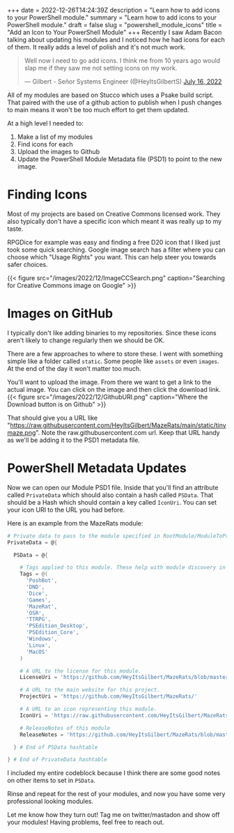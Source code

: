 +++
date = 2022-12-26T14:24:39Z
description = "Learn how to add icons to your PowerShell module."
summary = "Learn how to add icons to your PowerShell module."
draft = false
slug = "powershell_module_icons"
title = "Add an Icon to Your PowerShell Module"
+++
Recently I saw Adam Bacon talking about updating his modules and I noticed how he had icons for each of them. It really adds a level of polish and it's not much work.
  
<blockquote class="twitter-tweet"><p lang="en" dir="ltr">Well now I need to go add icons. I think me from 10 years ago would slap me if they saw me not setting icons on my work.</p>&mdash; Gilbert - Señor Systems Engineer (@HeyItsGilbertS) <a href="https://twitter.com/HeyItsGilbertS/status/1548335479799435267?ref_src=twsrc%5Etfw">July 16, 2022</a></blockquote> 
<script async src="https://platform.twitter.com/widgets.js" charset="utf-8"></script>

All of my modules are based on Stucco which uses a Psake build script. That paired with the use of a github action to publish when I push changes to main means it won't be too much effort to get them updated.

At a high level I needed to:
1. Make a list of my modules 
2. Find icons for each
3. Upload the images to Github 
4. Update the PowerShell Module Metadata file (PSD1) to point to the new image.

# Finding Icons
Most of my projects are based on Creative Commons licensed work. They also typically don't have a specific icon which meant it was really up to my taste.

RPGDice for example was easy and finding a free D20 icon that I liked just took some quick searching. Google image search has a filter where you can choose which "Usage Rights" you want. This can help steer you towards safer choices. 

{{< figure src="/images/2022/12/ImageCCSearch.png" caption="Searching for Creative Commons image on Google" >}}

# Images on GitHub
I typically don't like adding binaries to my repositories. Since these icons aren't likely to change regularly then we should be OK. 

There are a few approaches to where to store these. I went with something simple like a folder called `static`. Some people like `assets` or even `images`. At the end of the day it won't matter too much. 

You'll want to upload the image. From there we want to get a link to the actual image. You can click on the image and then click the download link.
{{< figure src="/images/2022/12/GithubURI.png" caption="Where the Download button is on Github" >}}

That should give you a URL like "https://raw.githubusercontent.com/HeyItsGilbert/MazeRats/main/static/tinymaze.png". Note the raw.githubusercontent.com url. Keep that URL handy as we'll be adding it to the PSD1 metadata file.

# PowerShell Metadata Updates
Now we can open our Module PSD1 file. Inside that you'll find an attribute called `PrivateData` which should also contain a hash called `PSData`. That should be a Hash which should contain a key called `IconUri`. You can set your icon URI to the URL you had before.

Here is an example from the MazeRats module:
```powershell
# Private data to pass to the module specified in RootModule/ModuleToProcess. This may also contain a PSData hashtable with additional module metadata used by PowerShell.
PrivateData = @{

  PSData = @{

    # Tags applied to this module. These help with module discovery in online galleries.
    Tags = @(
      'PoshBot',
      'DND',
      'Dice',
      'Games',
      'MazeRat',
      'OSR',
      'TTRPG',
      'PSEdition_Desktop',
      'PSEdition_Core',
      'Windows',
      'Linux',
      'MacOS'
    )

    # A URL to the license for this module.
    LicenseUri = 'https://github.com/HeyItsGilbert/MazeRats/blob/master/LICENSE'

    # A URL to the main website for this project.
    ProjectUri = 'https://github.com/HeyItsGilbert/MazeRats/'

    # A URL to an icon representing this module.
    IconUri = 'https://raw.githubusercontent.com/HeyItsGilbert/MazeRats/main/static/tinymaze.png'

    # ReleaseNotes of this module
    ReleaseNotes = 'https://github.com/HeyItsGilbert/MazeRats/blob/master/CHANGELOG.md'

  } # End of PSData hashtable

} # End of PrivateData hashtable
```

I included my entire codeblock because I think there are some good notes on other items to set in `PSData`.

Rinse and repeat for the rest of your modules, and now you have some very professional looking modules.

Let me know how they turn out! Tag me on twitter/mastadon and show off your modules! Having problems, feel free to reach out.
